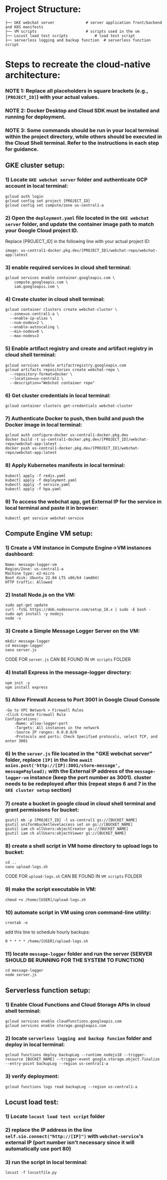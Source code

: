
# Project Structure:
```
├── GKE webchat server				# server application front/backend and K8S manifests
├── VM scripts         				# scripts used in the vm
├── Locust load test scripts       		# load test script
├── serverless logging and backup function	# serverless function script
```

# Steps to recreate the cloud-native architecture:

### NOTE 1: Replace all placeholders in square brackets (e.g., `[PROJECT_ID]`) with your actual values.
### NOTE 2: Docker Desktop and Cloud SDK must be installed and running for deployment.
### NOTE 3: Some commands should be run in your local terminal within the project directory, while others should be executed in the Cloud Shell terminal. Refer to the instructions in each step for guidance.

## GKE cluster setup:

### 1) Locate `GKE webchat server` folder and authenticate GCP account in local terminal:
```
gcloud auth login
gcloud config set project [PROJECT_ID] 
gcloud config set compute/zone us-central1-a 
```

### 2) Open the `deployment.yaml` file located in the `GKE webchat server` folder, and update the container image path to match your Google Cloud project ID.
Replace [PROJECT_ID] in the following line with your actual project ID: 
```
image: us-central1-docker.pkg.dev/[PROJECT_ID]/webchat-repo/webchat-app:latest
```

### 3) enable required services in cloud shell terminal:
```
gcloud services enable container.googleapis.com \
    compute.googleapis.com \
    iam.googleapis.com \
```
### 4) Create cluster in cloud shell terminal:
```
gcloud container clusters create webchat-cluster \
  --zone=us-central1-a \
  --enable-ip-alias \
  --num-nodes=2 \
  --enable-autoscaling \
  --min-nodes=0 \
  --max-nodes=3
```

### 5) Enable artifact registry and create and artifact registry in cloud shell terminal:
```
gcloud services enable artifactregistry.googleapis.com
gcloud artifacts repositories create webchat-repo \
  --repository-format=docker \
  --location=us-central1 \
  --description="Webchat container repo"
```

### 6) Get cluster credentials in local terminal:
```
gcloud container clusters get-credentials webchat-cluster
```

### 7) Authenticate Docker to push, then build and push the Docker image in local terminal:
```
gcloud auth configure-docker us-central1-docker.pkg.dev
docker build -t us-central1-docker.pkg.dev/[PROJECT_ID]/webchat-repo/webchat-app:latest .
docker push us-central1-docker.pkg.dev/[PROJECT_ID]/webchat-repo/webchat-app:latest
```

### 8) Apply Kubernetes manifests in local terminal:
```
kubectl apply -f redis.yaml
kubectl apply -f deployment.yaml
kubectl apply -f service.yaml
kubectl apply -f hpa.yaml
```

### 9) To access the webchat app, get External IP for the service in local terminal and paste it in browser:
```
kubectl get service webchat-service
```



## Compute Engine VM setup:

### 1) Create a VM instance in Compute Engine->VM instances dashboard:
```
Name: message-logger-vm
Region/Zone: us-central1-a
Machine type: e2-micro
Boot disk: Ubuntu 22.04 LTS x86/64 (amd64)
HTTP traffic: Allowed
```

### 2) Install Node.js on the VM:
```
sudo apt-get update
curl -fsSL https://deb.nodesource.com/setup_18.x | sudo -E bash -
sudo apt install -y nodejs
node -v
```

### 3) Create a Simple Message Logger Server on the VM:
```
mkdir message-logger
cd message-logger
nano server.js
```
CODE FOR `server.js` CAN BE FOUND IN `VM scripts` FOLDER

### 4) Install Express in the message-logger directory:
```
npm init -y
npm install express
```

### 5) Allow Firewall Access to Port 3001 in Google Cloud Console
```
-Go to VPC Network > Firewall Rules
-Click Create Firewall Rule
Configurations:
	-Name: allow-logger-port
	-Targets: All instances in the network
	-Source IP ranges: 0.0.0.0/0
	-Protocols and ports: Check Specified protocols, select TCP, and enter 3001
```

### 6) In the `server.js` file located in the "GKE webchat server" folder, replace `[IP]` in the line `await axios.post('http://[IP]:3001/store-message', messagePayload);` with the External IP address of the `message-logger-vm` instance (keep the port number as 3001). cluster needs to be redeployed after this (repeat steps 6 and 7 in the `GKE cluster setup` section)


### 7) create a bucket in google cloud in cloud shell terminal and grant permissions for bucket:
```
gsutil mb -p [PROJECT_ID] -l us-central1 gs://[BUCKET_NAME]
gsutil uniformbucketlevelaccess set on gs://[BUCKET_NAME]
gsutil iam ch allUsers:objectCreator gs://[BUCKET_NAME]
gsutil iam ch allUsers:objectViewer gs://[BUCKET_NAME]
```

### 8) create a shell script in VM home directory to upload logs to bucket:
```
cd ..
nano upload-logs.sh
```
CODE FOR `upload-logs.sh` CAN BE FOUND IN `VM scripts` FOLDER


### 9) make the script executable in VM:
```
chmod +x /home/[USER]/upload-logs.sh
```

### 10) automate script in VM using cron command-line utility:
```
crontab -e
```

add this line to schedule hourly backups: 
```
0 * * * * /home/[USER]/upload-logs.sh
```

### 11) locate `message-logger` folder and run the server (SERVER SHOULD BE RUNNING FOR THE SYSTEM TO FUNCTION)
```
cd message-logger
node server.js
```


## Serverless function setup:

### 1) Enable Cloud Functions and Cloud Storage APIs in cloud shell terminal:
```
gcloud services enable cloudfunctions.googleapis.com
gcloud services enable storage.googleapis.com
```

### 2) locate `serverless logging and backup funcion` folder and deploy in local terminal:
```
gcloud functions deploy backupLog --runtime nodejs18 --trigger-resource [BUCKET_NAME] --trigger-event google.storage.object.finalize --entry-point backupLog --region us-central1-a
```

### 3) verify deployment:
```
gcloud functions logs read backupLog --region us-central1-a
```



## Locust load test:

### 1) Locate `locust load test script` folder

### 2) replace the IP address in the line `self.sio.connect("http://[IP]")` with `webchat-service`'s external IP (port number isn't necessary since it will automatically use port 80)

### 3) run the script in local terminal:
```
locust -f locustfile.py
```
